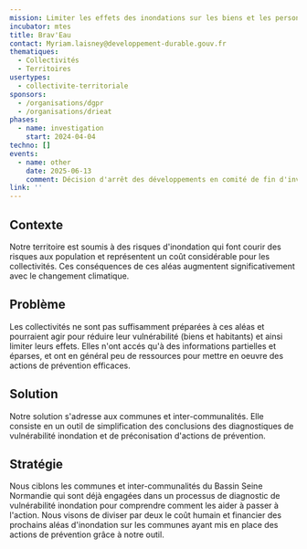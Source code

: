 ```yaml
---
mission: Limiter les effets des inondations sur les biens et les personnes sur les communes et intercommunalités
incubator: mtes
title: Brav'Eau
contact: Myriam.laisney@developpement-durable.gouv.fr
thematiques:
  - Collectivités
  - Territoires
usertypes:
  - collectivite-territoriale
sponsors:
  - /organisations/dgpr
  - /organisations/drieat
phases:
  - name: investigation
    start: 2024-04-04
techno: []
events:
  - name: other
    date: 2025-06-13
    comment: Décision d'arrêt des développements en comité de fin d'investigation
link: ''
---
```

## Contexte

Notre territoire est soumis à des risques d'inondation qui font courir des risques aux population et représentent un coût considérable pour les collectivités. Ces conséquences de ces aléas augmentent significativement avec le changement climatique. 

## Problème

Les collectivités ne sont pas suffisamment préparées à ces aléas et pourraient agir pour réduire leur vulnérabilité (biens et habitants) et ainsi limiter leurs effets. Elles n'ont accés qu'à des informations partielles et éparses, et ont en général peu de ressources pour mettre en oeuvre des actions de prévention efficaces.

## Solution

Notre solution s'adresse aux communes et inter-communalités. Elle consiste en un outil de simplification des conclusions des diagnostiques de vulnérabilité inondation et de préconisation d'actions de prévention.

## Stratégie

Nous ciblons les communes et inter-communalités du Bassin Seine Normandie qui sont déjà engagées dans un processus de diagnostic de vulnérabilité inondation pour comprendre comment les aider à passer à l'action.
Nous visons de diviser par deux le coût humain et financier des prochains aléas d'inondation sur les communes ayant mis en place des actions de prévention grâce à notre outil.

